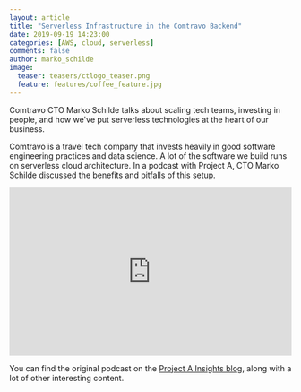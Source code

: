 ```yaml
---
layout: article
title: "Serverless Infrastructure in the Comtravo Backend"
date: 2019-09-19 14:23:00
categories: [AWS, cloud, serverless]
comments: false
author: marko_schilde
image:
  teaser: teasers/ctlogo_teaser.png
  feature: features/coffee_feature.jpg
---
```



Comtravo CTO Marko Schilde talks about scaling tech teams, investing in people, and how we've put serverless technologies at the heart of our business.


Comtravo is a travel tech company that invests heavily in good software engineering practices and data science. A lot of the software we build runs on serverless cloud architecture. In a podcast with Project A, CTO Marko Schilde discussed the benefits and pitfalls of this setup.


<iframe width="100%" height="300" scrolling="no" frameborder="no" allow="autoplay" src="https://w.soundcloud.com/player/?url=https%3A//api.soundcloud.com/tracks/673159619&color=%23ff5500&auto_play=false&hide_related=false&show_comments=true&show_user=true&show_reposts=false&show_teaser=true&visual=true"></iframe>


You can find the original podcast on the [Project A Insights blog](https://www.project-a.com/en/media/podcast/pap-066), along with a lot of other interesting content.

